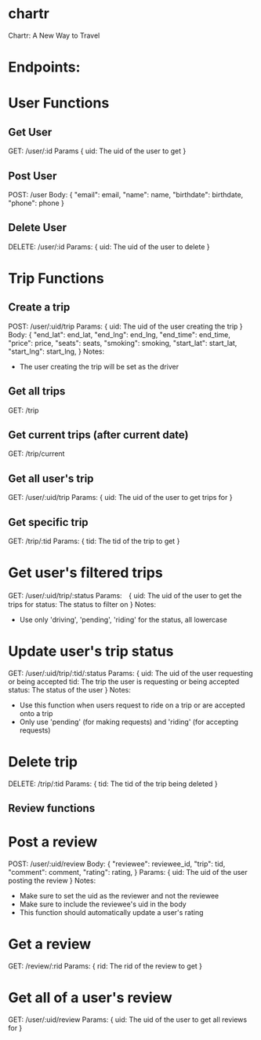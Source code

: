 # chartr
Chartr: A New Way to Travel

# Endpoints:

# User Functions

## Get User

GET: /user/:id
Params {
  uid: The uid of the user to get
}

## Post User

POST: /user
Body: {
  "email": email,
  "name": name,
  "birthdate": birthdate,
  "phone": phone
}

## Delete User

DELETE: /user/:id
Params: {
  uid: The uid of the user to delete
}

# Trip Functions

## Create a trip

POST: /user/:uid/trip
Params: {
  uid: The uid of the user creating the trip
}
Body: {
    "end_lat": end_lat,
    "end_lng": end_lng,
    "end_time": end_time,
    "price": price,
    "seats": seats,
    "smoking": smoking,
    "start_lat": start_lat,
    "start_lng": start_lng,
}
Notes:
 - The user creating the trip will be set as the driver

## Get all trips

GET: /trip

## Get current trips (after current date)

GET: /trip/current

## Get all user's trip

GET: /user/:uid/trip
Params: {
  uid: The uid of the user to get trips for
}

## Get specific trip

GET: /trip/:tid
Params: {
  tid: The tid of the trip to get
}

# Get user's filtered trips

GET: /user/:uid/trip/:status
Params:　{
  uid: The uid of the user to get the trips for
  status: The status to filter on
}
Notes:
 - Use only 'driving', 'pending', 'riding' for the status, all lowercase

# Update user's trip status

GET: /user/:uid/trip/:tid/:status
Params: {
  uid: The uid of the user requesting or being accepted
  tid: The trip the user is requesting or being accepted
  status: The status of the user
}
Notes:
 - Use this function when users request to ride on a trip or are accepted onto a trip
 - Only use 'pending' (for making requests) and 'riding' (for accepting requests)

# Delete trip

DELETE: /trip/:tid
Params: {
  tid: The tid of the trip being deleted
}

## Review functions

# Post a review

POST: /user/:uid/review
Body: {
  "reviewee": reviewee_id,
  "trip": tid,
  "comment": comment,
  "rating": rating,
}
Params: {
  uid: The uid of the user posting the review
}
Notes:
 - Make sure to set the uid as the reviewer and not the reviewee
 - Make sure to include the reviewee's uid in the body
 - This function should automatically update a user's rating

# Get a review

GET: /review/:rid
Params: {
  rid: The rid of the review to get
}

# Get all of a user's review

GET: /user/:uid/review
Params: {
  uid: The uid of the user to get all reviews for
}
